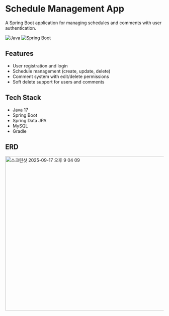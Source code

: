 # Schedule Management App
A Spring Boot application for managing schedules and comments with user authentication.

![Java](https://img.shields.io/badge/Java-17-blue)
![Spring Boot](https://img.shields.io/badge/SpringBoot-3.0-green)

## Features
- User registration and login
- Schedule management (create, update, delete)
- Comment system with edit/delete permissions
- Soft delete support for users and comments

## Tech Stack
- Java 17
- Spring Boot
- Spring Data JPA
- MySQL
- Gradle

## ERD
<img width="598" height="491" alt="스크린샷 2025-09-17 오후 9 04 09" src="https://github.com/user-attachments/assets/c378189a-87f9-4bd1-a71e-a382e4ead12d" />
